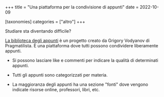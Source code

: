 +++
title = "Una piattaforma per la condivisione di appunti"
date = 2022-10-09

[taxonomies]
categories = ["altro"]
+++

Studiare sta diventando difficile?
<!-- more -->

[La biblioteca degli appunti](https://notes-lib.github.io/#/) è un progetto creato da Grigory Vodyanov di Pragmatilista. È una piattaforma dove tutti possono condividere liberamente appunti.

- Si possono lasciare like e commenti per indicare la qualità di determinati appunti.

- Tutti gli appunti sono categorizzati per materia.

- La maggioranza degli appunti ha una sezione "fonti" dove vengono indicate risorse online, professori, libri, etc.